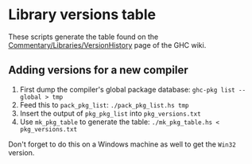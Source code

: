 # Library versions table

These scripts generate the table found on
the
[Commentary/Libraries/VersionHistory](https://ghc.haskell.org/trac/ghc/wiki/Commentary/Libraries/VersionHistory) page
of the GHC wiki.

## Adding versions for a new compiler

1. First dump the compiler's global package database: `ghc-pkg list --global > tmp`
2. Feed this to `pack_pkg_list`: `./pack_pkg_list.hs tmp`
3. Insert the output of `pkg_pkg_list` into `pkg_versions.txt`
4. Use `mk_pkg_table` to generate the table: `./mk_pkg_table.hs < pkg_versions.txt`

Don't forget to do this on a Windows machine as well to get the `Win32` version.

